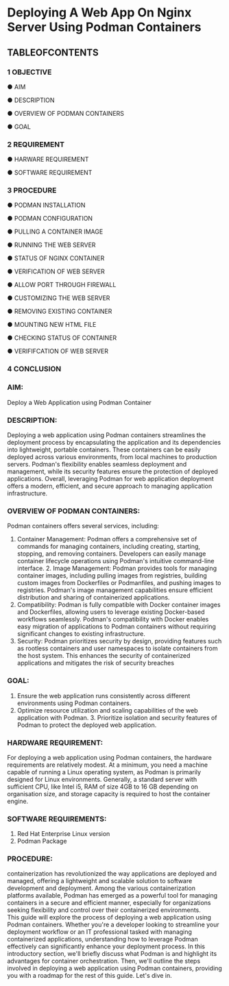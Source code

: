 # Deploying A Web App On Nginx Server Using Podman Containers #
## TABLEOFCONTENTS ##
 
### 1 OBJECTIVE ###

●	AIM

●	DESCRIPTION

●	OVERVIEW OF PODMAN CONTAINERS

●	GOAL

### 2 REQUIREMENT ###

●	HARWARE REQUIREMENT  

●	SOFTWARE REQUIREMENT

### 3 PROCEDURE ###

●	PODMAN INSTALLATION 

●	PODMAN CONFIGURATION 

●	PULLING A CONTAINER IMAGE 

● RUNNING THE WEB SERVER 

●	STATUS OF NGINX CONTAINER 

●	VERIFICATION OF WEB SERVER 

●	ALLOW PORT THROUGH FIREWALL 

●	CUSTOMIZING THE WEB SERVER 

●	REMOVING EXISTING CONTAINER 

●	MOUNTING NEW HTML FILE 

●	CHECKING STATUS OF CONTAINER 

●	VERIFIFCATION OF WEB SERVER 

### 4 CONCLUSION ###
 
 
 
 
### AIM: ###

Deploy a Web Application using Podman Container

### DESCRIPTION: ###

Deploying a web application using Podman containers streamlines the deployment process by encapsulating the application and its dependencies into lightweight, portable containers. These containers can be easily deployed across various environments, from local machines to production servers. Podman's flexibility enables seamless deployment and management, while its security features ensure the protection of deployed applications. Overall, leveraging Podman for web application deployment offers a modern, efficient, and secure approach to managing application infrastructure. 

### OVERVIEW OF PODMAN CONTAINERS: ###

Podman containers offers several services, including: 
1. Container Management: Podman offers a comprehensive set of commands for managing containers, including creating, starting, stopping, and removing containers. Developers can easily manage container lifecycle operations using Podman's intuitive command-line interface. 2. Image Management: Podman provides tools for managing container images, including pulling images from registries, building custom images from Dockerfiles or Podmanfiles, and pushing images to registries. Podman's image management capabilities ensure efficient distribution and sharing of containerized applications. 
3.	Compatibility: Podman is fully compatible with Docker container images and Dockerfiles, allowing users to leverage existing Docker-based workflows seamlessly. Podman's compatibility with Docker enables easy migration of applications to Podman containers without requiring significant changes to existing infrastructure. 
4.	Security: Podman prioritizes security by design, providing features such as rootless containers and user namespaces to isolate containers from the host system. This enhances the security of containerized applications and mitigates the risk of security breaches 

### GOAL: ###

1.	Ensure the web application runs consistently across different environments using Podman containers.  	 	 	 	 	 	 	 	 	 	       
2.	Optimize resource utilization and scaling capabilities of the web application with Podman.        3. Prioritize isolation and security features of Podman to protect the deployed web application.
 	 
 
### HARDWARE REQUIREMENT: ### 

For deploying a web application using Podman containers, the hardware requirements are relatively modest. At a minimum, you need a machine capable of running a Linux operating system, as Podman is primarily designed for Linux environments. Generally, a standard server with sufficient CPU, like Intel i5, RAM of size 4GB to 16 GB depending on organisation size, and storage capacity is required to host the container engine.         
 	 	 	 	 	 	 	 	 	 	 	 
 	 	 	 	 	 	 	 	 	 	     
### SOFTWARE REQUIREMENTS: ### 	 	 	 	 	 	 
 	 	 	 	 	 	 	 	 	 	 	 	     
1.	Red Hat Enterprise Linux version 	 	 	 	 	 	 	 	     
2.	Podman Package 	 	 	 	 	 	 	 	 	 

### PROCEDURE: ###

containerization has revolutionized the way applications are deployed and managed, offering a lightweight and scalable solution to software development and deployment. Among the various containerization platforms available, Podman has emerged as a powerful tool for managing containers in a secure and efficient manner, especially for organizations seeking flexibility and control over their containerized environments. 	 	 	 	 	 	 	 	 	 	 	 	              
This guide will explore the process of deploying a web application using Podman containers. Whether you're a developer looking to streamline your deployment workflow or an IT professional tasked with managing containerized applications, understanding how to leverage Podman effectively can significantly enhance your deployment process.
In this introductory section, we'll briefly discuss what Podman is and highlight its advantages for container orchestration. Then, we'll outline the steps involved in deploying a web application using Podman containers, providing you with a roadmap for the rest of this guide. Let's dive in.  
